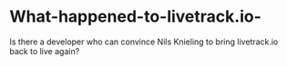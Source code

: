 # What-happened-to-livetrack.io-
Is there a developer who can convince Nils Knieling to bring livetrack.io back to live again? 
